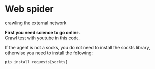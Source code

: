 # Web spider
crawling the external network  

**First you need science to go online.**   
Crawl test with youtube in this code.  

If the agent is not a socks, you do not need to install the sockts library, otherwise you need to install the following:  
```
pip install requests[sockts]
```

